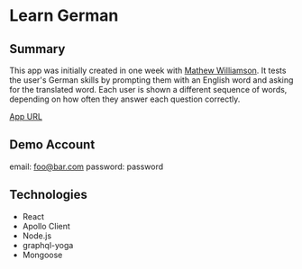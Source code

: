 # Learn German

## Summary
This app was initially created in one week with [Mathew Williamson](https://github.com/mathewbwilliamson). It tests the user's
German skills by prompting them with an English word and asking for the translated word. Each user is shown a different sequence
of words, depending on how often they answer each question correctly.

[App URL](https://spaced-repetition-german.herokuapp.com/)

## Demo Account
email: foo@bar.com
password: password

## Technologies
* React
* Apollo Client
* Node.js
* graphql-yoga
* Mongoose
